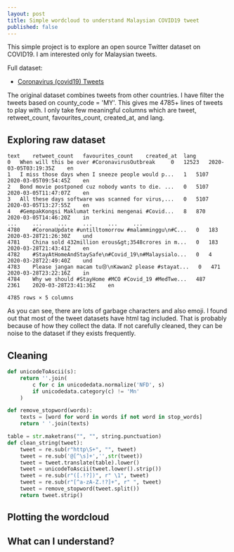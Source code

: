 ```yaml
---
layout: post
title: Simple wordcloud to understand Malaysian COVID19 tweet
published: false
---
```

This simple project is to explore an open source Twitter dataset on COVID19. I am interested only for Malaysian tweets.

Full dataset:
- [Coronavirus (covid19) Tweets](https://www.kaggle.com/smid80/coronavirus-covid19-tweets)

The original dataset combines tweets from other countries. I have filter the tweets based on county_code = 'MY'. This gives me 4785+ lines of tweets to play with. I only take few meaningful columns which are tweet, retweet_count, favourites_count, created_at, and lang.

## Exploring raw dataset
```
text 	retweet_count 	favourites_count 	created_at 	lang
0 	When will this be over #CoronavirusOutbreak 	0 	12523 	2020-03-05T03:19:35Z 	en
1 	I miss those days when I sneeze people would p... 	1 	5107 	2020-03-05T09:54:45Z 	en
2 	Bond movie postponed cuz nobody wants to die. ... 	0 	5107 	2020-03-05T11:47:07Z 	en
3 	All these days software was scanned for virus,... 	0 	5107 	2020-03-05T13:27:55Z 	en
4 	#GempakKongsi Maklumat terkini mengenai #Covid... 	8 	870 	2020-03-05T14:46:20Z 	in
... 	... 	... 	... 	... 	...
4780 	#CoronaUpdate #untilltomorrow #malamminggu\n#C... 	0 	183 	2020-03-28T21:26:30Z 	und
4781 	China sold 432million erous&gt;3548crores in m... 	0 	183 	2020-03-28T21:43:41Z 	en
4782 	#StayAtHomeAndStaySafe\n#Covid_19\n#Malaysialo... 	0 	4 	2020-03-28T22:49:40Z 	und
4783 	Please jangan macam tu😢\nKawan2 please #stayat... 	0 	471 	2020-03-28T23:22:16Z 	in
4784 	Why we should #StayHome #MCO #Covid_19 #MedTwe... 	487 	2361 	2020-03-28T23:41:36Z 	en

4785 rows × 5 columns
```
As you can see, there are lots of garbage characters and also emoji. I found out that most of the tweet datasets have html tag included. That is probably because of how they collect the data. If not carefully cleaned, they can be noise to the dataset if they exists frequently.

## Cleaning

```python
def unicodeToAscii(s):
    return ''.join(
        c for c in unicodedata.normalize('NFD', s)
        if unicodedata.category(c) != 'Mn'
    )

def remove_stopword(words):
    texts = [word for word in words if not word in stop_words]
    return ' '.join(texts)

table = str.maketrans("", "", string.punctuation)
def clean_string(tweet):
    tweet = re.sub(r"http\S+", "", tweet)
    tweet = re.sub('@[^\s]+','',str(tweet))
    tweet = tweet.translate(table).lower()
    tweet = unicodeToAscii(tweet.lower().strip())
    tweet = re.sub(r"([.!?])", r" \1", tweet)
    tweet = re.sub(r"[^a-zA-Z.!?]+", r" ", tweet)
    tweet = remove_stopword(tweet.split())
    return tweet.strip()
```

## Plotting the wordcloud

## What can I understand?
